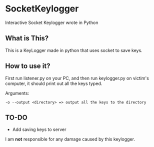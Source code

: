 # SocketKeylogger
Interactive Socket Keylogger wrote in Python

## What is This?
This is a KeyLogger made in python that uses socket to save keys.

## How to use it?
First run listener.py on your PC, and then run keylogger.py on victim's computer, it should print out all the keys typed.

Arguments:
```
-o --output <directory> => output all the keys to the directory
```
## TO-DO
- Add saving keys to server

I am **not** responsible for any damage caused by this keylogger.
